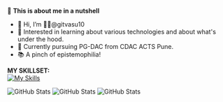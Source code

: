:rocket: **This is about me in a nutshell**

- 👋 Hi, I’m  👨‍💻@gitvasu10
- 👀 Interested in learning about various technologies and about what's under the hood.
- 🌱 Currently pursuing PG-DAC from CDAC ACTS Pune.
- 📚 A pinch of epistemophilia!

**MY SKILLSET:**  
  [![My Skills](https://skillicons.dev/icons?i=java,c,cpp,cs,py,anaconda,spring,selenium,dotnet,eclipse,vscode,idea,pycharm,html,mysql,mongodb,redis,ubuntu,linux,bash,git,github,docker,vim&theme=light&perline=11)](https://skillicons.dev)
  <!--
  %20 - To add space in between the icon in the links
  -->
![GitHub Stats](https://github-readme-stats.vercel.app/api?username=gitvasu10&theme=synthwave&show_icons=true&hide_border=true&count_private=true)
![GitHub Stats](https://github-readme-streak-stats.herokuapp.com/?user=gitvasu10&theme=tokyonight&hide_border=true)
![GitHub Stats](https://github-readme-stats.vercel.app/api/top-langs/?username=gitvasu10&theme=merko&show_icons=true&hide_border=true&layout=compact)

  



<!---
gitvasu10/gitvasu10 is a ✨ special ✨ repository because its `README.md` (this file) appears on your GitHub profile.
You can click the Preview link to take a look at your changes.
--->
